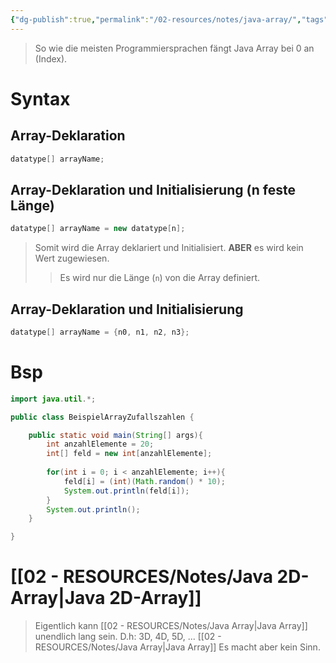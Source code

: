```yaml
---
{"dg-publish":true,"permalink":"/02-resources/notes/java-array/","tags":["code/java/array"],"updated":"2024-10-22T16:02:22.931+02:00"}
---
```


>So wie die meisten Programmiersprachen fängt Java Array bei 0 an (Index).

# Syntax
 ## Array-Deklaration
 ```java
 datatype[] arrayName;
```
 
 ## Array-Deklaration und Initialisierung (**n** feste Länge) 
 ```java
 datatype[] arrayName = new datatype[n];
```

>Somit wird die Array deklariert und Initialisiert. **ABER**  es wird kein Wert zugewiesen. 
 >>Es wird nur die Länge (`n`) von die Array definiert.
 
 ## Array-Deklaration und Initialisierung 
 ```java
datatype[] arrayName = {n0, n1, n2, n3};
```
# Bsp

```java
import java.util.*;

public class BeispielArrayZufallszahlen {

	public static void main(String[] args){
		int anzahlElemente = 20;
		int[] feld = new int[anzahlElemente];
		
		for(int i = 0; i < anzahlElemente; i++){
			feld[i] = (int)(Math.random() * 10);
			System.out.println(feld[i]);
		}
		System.out.println();  
	}

}
```

# [[02 - RESOURCES/Notes/Java 2D-Array\|Java 2D-Array]]
>Eigentlich kann [[02 - RESOURCES/Notes/Java Array\|Java Array]] unendlich lang sein. D.h: 3D, 4D, 5D, ... [[02 - RESOURCES/Notes/Java Array\|Java Array]]
>Es macht aber kein Sinn.  